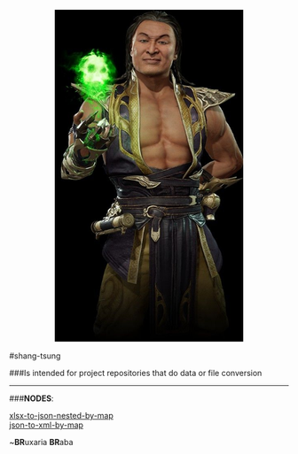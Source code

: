 
<p align="center">
  <img width="340" height="600" src="./doc/shang-tsung.jpg">
</p>


#shang-tsung 

###Is intended for project repositories that do data or file conversion

---

###**NODES**:

[xlsx-to-json-nested-by-map](./xlsx-to-json-nested-by-map/README.md) \
[json-to-xml-by-map](./json-to-xml-by-map/README.md)




~**BR**uxaria **BR**aba 

